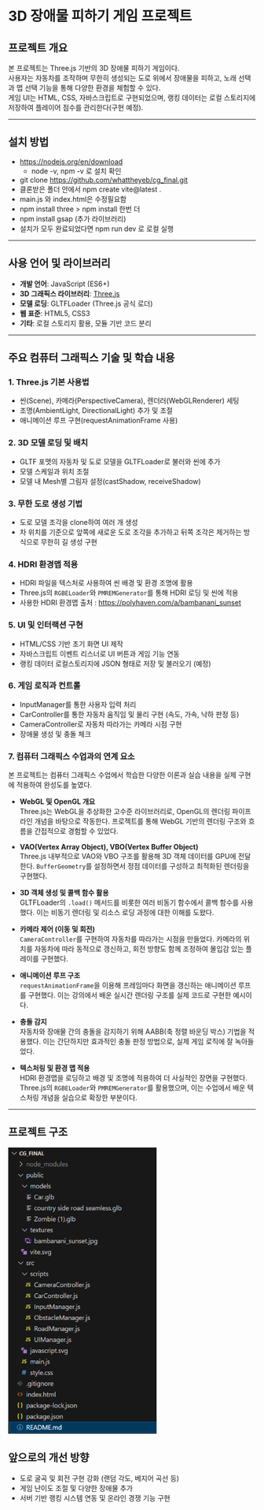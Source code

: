 # 3D 장애물 피하기 게임 프로젝트

## 프로젝트 개요
본 프로젝트는 Three.js 기반의 3D 장애물 피하기 게임이다.  
사용자는 자동차를 조작하며 무한히 생성되는 도로 위에서 장애물을 피하고, 노래 선택과 맵 선택 기능을 통해 다양한 환경을 체험할 수 있다.  
게임 UI는 HTML, CSS, 자바스크립트로 구현되었으며, 랭킹 데이터는 로컬 스토리지에 저장하여 플레이어 점수를 관리한다(구현 예정).

---
## 설치 방법
- https://nodejs.org/en/download 
    - node -v, npm -v 로 설치 확인
- git clone https://github.com/whattheyeb/cg_final.git 
- 클론받은 폴더 안에서 npm create vite@latest .
- main.js 와 index.html은 수정필요함
- npm install three > npm install 한번 더
- npm install gsap (추가 라이브러리)
- 설치가 모두 완료되었다면 npm run dev 로 로컬 실행

---

## 사용 언어 및 라이브러리
- **개발 언어**: JavaScript (ES6+)
- **3D 그래픽스 라이브러리**: [Three.js](https://threejs.org/)
- **모델 로딩**: GLTFLoader (Three.js 공식 로더)
- **웹 표준**: HTML5, CSS3
- **기타**: 로컬 스토리지 활용, 모듈 기반 코드 분리

---

## 주요 컴퓨터 그래픽스 기술 및 학습 내용

### 1. Three.js 기본 사용법
- 씬(Scene), 카메라(PerspectiveCamera), 렌더러(WebGLRenderer) 세팅
- 조명(AmbientLight, DirectionalLight) 추가 및 조절
- 애니메이션 루프 구현(requestAnimationFrame 사용)

### 2. 3D 모델 로딩 및 배치
- GLTF 포맷의 자동차 및 도로 모델을 GLTFLoader로 불러와 씬에 추가
- 모델 스케일과 위치 조절
- 모델 내 Mesh별 그림자 설정(castShadow, receiveShadow)

### 3. 무한 도로 생성 기법
- 도로 모델 조각을 clone하여 여러 개 생성
- 차 위치를 기준으로 앞쪽에 새로운 도로 조각을 추가하고 뒤쪽 조각은 제거하는 방식으로 무한히 길 생성 구현

### 4. HDRI 환경맵 적용
- HDRI 파일을 텍스처로 사용하여 씬 배경 및 환경 조명에 활용
- Three.js의 `RGBELoader`와 `PMREMGenerator`를 통해 HDRI 로딩 및 씬에 적용
- 사용한 HDRI 환경맵 출처 : https://polyhaven.com/a/bambanani_sunset 

### 5. UI 및 인터랙션 구현
- HTML/CSS 기반 초기 화면 UI 제작
- 자바스크립트 이벤트 리스너로 UI 버튼과 게임 기능 연동
- 랭킹 데이터 로컬스토리지에 JSON 형태로 저장 및 불러오기 (예정)

### 6. 게임 로직과 컨트롤
- InputManager를 통한 사용자 입력 처리
- CarController를 통한 자동차 움직임 및 물리 구현 (속도, 가속, 낙하 판정 등)
- CameraController로 자동차 따라가는 카메라 시점 구현
- 장애물 생성 및 충돌 체크

### 7. 컴퓨터 그래픽스 수업과의 연계 요소

본 프로젝트는 컴퓨터 그래픽스 수업에서 학습한 다양한 이론과 실습 내용을 실제 구현에 적용하여 완성도를 높였다.

- **WebGL 및 OpenGL 개요**  
  Three.js는 WebGL을 추상화한 고수준 라이브러리로, OpenGL의 렌더링 파이프라인 개념을 바탕으로 작동한다. 프로젝트를 통해 WebGL 기반의 렌더링 구조와 흐름을 간접적으로 경험할 수 있었다.

- **VAO(Vertex Array Object), VBO(Vertex Buffer Object)**  
  Three.js 내부적으로 VAO와 VBO 구조를 활용해 3D 객체 데이터를 GPU에 전달한다. `BufferGeometry`를 설정하면서 정점 데이터를 구성하고 최적화된 렌더링을 구현했다.

- **3D 객체 생성 및 콜백 함수 활용**  
  GLTFLoader의 `.load()` 메서드를 비롯한 여러 비동기 함수에서 콜백 함수를 사용했다. 이는 비동기 렌더링 및 리소스 로딩 과정에 대한 이해를 도왔다.

- **카메라 제어 (이동 및 회전)**  
  `CameraController`를 구현하여 자동차를 따라가는 시점을 만들었다. 카메라의 위치를 자동차에 따라 동적으로 갱신하고, 회전 방향도 함께 조정하여 몰입감 있는 플레이를 구현했다.

- **애니메이션 루프 구조**  
  `requestAnimationFrame`을 이용해 프레임마다 화면을 갱신하는 애니메이션 루프를 구현했다. 이는 강의에서 배운 실시간 렌더링 구조를 실제 코드로 구현한 예시이다.

- **충돌 감지**  
  자동차와 장애물 간의 충돌을 감지하기 위해 AABB(축 정렬 바운딩 박스) 기법을 적용했다. 이는 간단하지만 효과적인 충돌 판정 방법으로, 실제 게임 로직에 잘 녹아들었다.

- **텍스처링 및 환경 맵 적용**  
  HDRI 환경맵을 로딩하고 배경 및 조명에 적용하여 더 사실적인 장면을 구현했다. Three.js의 `RGBELoader`와 `PMREMGenerator`를 활용했으며, 이는 수업에서 배운 텍스처링 개념을 실습으로 확장한 부분이다.


---

## 프로젝트 구조
<img src = 'https://github.com/whattheyeb/cg_final/blob/main/captures/folderStructure.png' width='60%'/>

## 앞으로의 개선 방향
- 도로 굴곡 및 회전 구현 강화 (랜덤 각도, 베지어 곡선 등)
- 게임 난이도 조절 및 다양한 장애물 추가
- 서버 기반 랭킹 시스템 연동 및 온라인 경쟁 기능 구현



